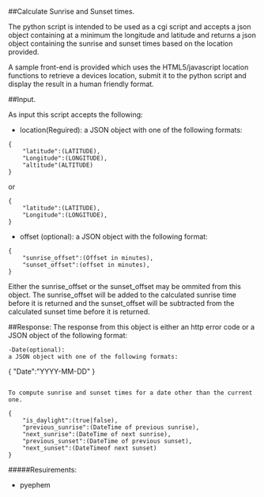 ##Calculate Sunrise and Sunset times.

The python script is intended to be used as a cgi script and accepts a json object containing at a minimum the longitude and latitude
and returns a json object containing the sunrise and sunset times based on the location provided.

A sample front-end is provided which uses the HTML5/javascript location functions to retrieve a devices location,
submit it to the python script and display the result in a human friendly format.

##Input.

As input this script accepts the following:

- location(Reguired):
a JSON object with one of the following formats:
```
{
	"latitude":(LATITUDE),
	"Longitude":(LONGITUDE),
	"altitude"(ALTITUDE)
}
```
or
```
{
	"latitude":(LATITUDE),
	"Longitude":(LONGITUDE),
}
```

- offset (optional):
a JSON object with the following format:
```
{
	"sunrise_offset":(Offset in minutes),
	"sunset_offset":(offset in minutes),
}
```

Either the sunrise_offset or the sunset_offset may be ommited from this object.
The sunrise_offset will be added to the calculated sunrise time before it is
returned and the sunset_offset will be subtracted from the calculated sunset
time before it is returned.



##Response:
The response from this object is either an http error code or a JSON object of the following format:

```
-Date(optional):
a JSON object with one of the following formats:
```
{
	"Date":"YYYY-MM-DD"
}
```

To compute sunrise and sunset times for a date other than the current one.

{
	"is_daylight":(true|false),
	"previous_sunrise":(DateTime of previous sunrise),
	"next_sunrise":(DateTime of next sunrise),
	"previous_sunset":(DateTime of previous sunset),
	"next_sunset":(DateTimeof next sunset)
}
```


#####Resuirements:
- pyephem
